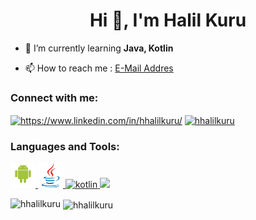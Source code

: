 <h1 align="center">Hi 👋, I'm Halil Kuru</h1>

- 🌱 I’m currently learning **Java, Kotlin**

- 📫 How to reach me : [E-Mail Addres](mailto:hhalilkuru@gmail.com?subject=[hey!%20github])



<h3 align="left">Connect with me:</h3>
<p align="left">
<a href="https://linkedin.com/in/https://www.linkedin.com/in/hhalilkuru/" target="blank"><img align="center" src="https://raw.githubusercontent.com/rahuldkjain/github-profile-readme-generator/master/src/images/icons/Social/linked-in-alt.svg" alt="https://www.linkedin.com/in/hhalilkuru/" height="30" width="40" /></a>
<a href="https://instagram.com/hhalilkuru" target="blank"><img align="center" src="https://raw.githubusercontent.com/rahuldkjain/github-profile-readme-generator/master/src/images/icons/Social/instagram.svg" alt="hhalilkuru" height="30" width="40" /></a>
</p>

<h3 align="left">Languages and Tools:</h3>
<p align="left"> <a href="https://developer.android.com" target="_blank"> <img src="https://raw.githubusercontent.com/devicons/devicon/master/icons/android/android-original-wordmark.svg" alt="android" width="40" height="40"/> </a> <a href="https://www.java.com" target="_blank"> <img src="https://raw.githubusercontent.com/devicons/devicon/master/icons/java/java-original.svg" alt="java" width="40" height="40"/> </a> <a href="https://kotlinlang.org" target="_blank"> <img src="https://www.vectorlogo.zone/logos/kotlinlang/kotlinlang-icon.svg" alt="kotlin" width="40" height="40"/> </a> <img height="40" src="https://camo.githubusercontent.com/be792925a2bcf160059d2531d8481c65b0cc34efffed5c5bc13508d7d23952aa/68747470733a2f2f696d672e69636f6e73382e636f6d2f666c75656e63792f34382f3030303030302f616e64726f69642d73747564696f2d2d76332e706e67" data-canonical-src="https://img.icons8.com/fluency/48/000000/android-studio--v3.png" style="max-width: 100%;">

<p><img align="left" src="https://github-readme-stats.vercel.app/api/top-langs?username=hhalilkuru&show_icons=true&locale=en&layout=compact" alt="hhalilkuru" /></p>

<p>&nbsp;<img align="center" src="https://github-readme-stats.vercel.app/api?username=hhalilkuru&show_icons=true&locale=en" alt="hhalilkuru" /></p>
